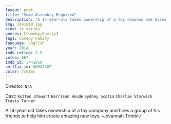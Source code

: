```yaml
---
layout: post
title: "Some Assembly Required"
description: "A 14-year-old takes ownership of a toy company and hires a group of his friends to help him create amazing new toys.::Jovannah Trimble.."
img: 3441810.jpg
kind: tv series
genres: [Comedy,Family]
tags: Comedy Family 
language: English
year: 2014
imdb_rating: 3.5
votes: 667
imdb_id: 3441810
netflix_id: 80042307
color: 7c616c
---
```

Director: `N/A`  

Cast: `Kolton Stewart` `Harrison Houde` `Sydney Scotia` `Charlie Storwick` `Travis Turner` 

A 14-year-old takes ownership of a toy company and hires a group of his friends to help him create amazing new toys.::Jovannah Trimble